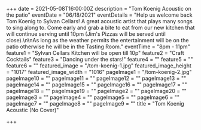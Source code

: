 +++
date = 2021-05-08T16:00:00Z
description = "Tom Koenig Acoustic on the patio"
eventDate = "06/18/2021"
eventDetails = "Help us welcome back Tom Koenig to Sylvan Cellars! A great acoustic artist that plays many songs to sing along to. Come early and grab a bite to eat from our new kitchen that will continue serving until 10pm (Jim's Pizzas will be served until close).\n\nAs long as the weather permits the entertainment will be on the patio otherwise he will be in the Tasting Room."
eventTime = "8pm - 11pm"
feature1 = "Sylvan Cellars Kitchen will be open till 10p"
feature2 = "Craft Cocktails"
feature3 = "Dancing under the stars!"
feature4 = ""
feature5 = ""
feature6 = ""
featured_image = "/tom-koenig-1.jpg"
featured_image_height = "1017"
featured_image_width = "1016"
pageImage1 = "/tom-koenig-2.jpg"
pageImage10 = ""
pageImage11 = ""
pageImage12 = ""
pageImage13 = ""
pageImage14 = ""
pageImage15 = ""
pageImage16 = ""
pageImage17 = ""
pageImage18 = ""
pageImage19 = ""
pageImage2 = ""
pageImage20 = ""
pageImage3 = ""
pageImage4 = ""
pageImage5 = ""
pageImage6 = ""
pageImage7 = ""
pageImage8 = ""
pageImage9 = ""
title = "Tom Koenig Acoustic (No Cover)"

+++
